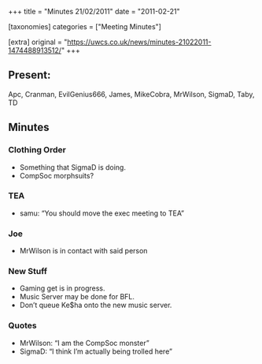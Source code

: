 +++
title = "Minutes 21/02/2011"
date = "2011-02-21"

[taxonomies]
categories = ["Meeting Minutes"]

[extra]
original = "https://uwcs.co.uk/news/minutes-21022011-1474488913512/"
+++

## Present:

Apc, Cranman, EvilGenius666, James, MikeCobra, MrWilson, SigmaD, Taby, TD

## Minutes

### Clothing Order

  - Something that SigmaD is doing.
  - CompSoc morphsuits?

### TEA

  - samu: “You should move the exec meeting to TEA”

### Joe

  - MrWilson is in contact with said person

### New Stuff

  - Gaming get is in progress.
  - Music Server may be done for BFL.
  - Don’t queue Ke$ha onto the new music server.

### Quotes

  - MrWilson: “I am the CompSoc monster”
  - SigmaD: “I think I’m actually being trolled here”
